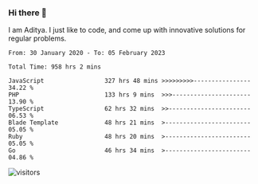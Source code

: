 ### Hi there 👋

I am Aditya. I just like to code, and come up with innovative solutions for regular problems.

<!--START_SECTION:waka-->

```text
From: 30 January 2020 - To: 05 February 2023

Total Time: 958 hrs 2 mins

JavaScript                 327 hrs 48 mins >>>>>>>>>----------------   34.22 %
PHP                        133 hrs 9 mins  >>>----------------------   13.90 %
TypeScript                 62 hrs 32 mins  >>-----------------------   06.53 %
Blade Template             48 hrs 21 mins  >------------------------   05.05 %
Ruby                       48 hrs 20 mins  >------------------------   05.05 %
Go                         46 hrs 34 mins  >------------------------   04.86 %
```

<!--END_SECTION:waka-->

![visitors](https://visitor-badge.glitch.me/badge?page_id=BrainBuzzer.visitor-badge&left_color=green&right_color=red)
